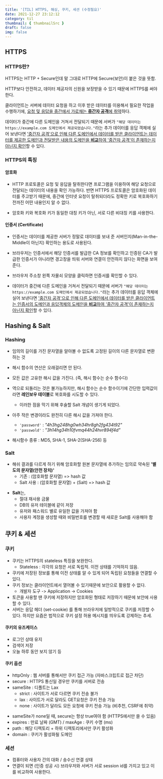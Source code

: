 ```yaml
---
title: '[TIL] HTTPS, 해싱, 쿠키, 세션 (수정필요)'
date: 2021-12-27 23:12:12
category: til
thumbnail: { thumbnailSrc }
draft: false
img: false
---
```


## HTTPS

### HTTPS란?

HTTPS는 HTTP + Secure인데 말 그대로 HTTP에 Secure(보안)이 붙은 것을 뜻함.

HTTP보다 안전하고, 데이터 제공자의 신원을 보장받을 수 있기 때문에 HTTPS를 써야 한다.

클라이언트는 서버에 데이터 요청을 하고 이후 받은 데이터를 이용해서 필요한 작업을 수행하기에, <u>요청 및 응답을 중간에서 가로채는 **중간자 공격**에 취약</u>하다.

데이터가 중간에 다른 도메인을 거쳐서 전달되기 때문에 서버가 `"해당 데이터는 https://example.com 도메인에서 제공되었습니다."`라는 추가 데이터를 응답 객체에 실어 보낸다면 <u>'중간자 공격'으로 인해 다른 도메인에서 데이터를 받은 클라이언트는 데이터를 제공한 도메인과 전달받은 내용의 도메인을 **비교**하여 '중간자 공격'이 존재하는지 아닌지 확인</u>할 수 있다.

### HTTPS의 특징

#### 암호화

- HTTP 프로토콜은 요청 및 응답을 탈취한다면 프로그램을 이용하여 해당 요청으로 전달되는 데이터의 내용을 확인 가능하다.
  반면 HTTPS 프로토콜은 암호화된 데이터를 주고받기 때문에, 중간에 인터넷 요청이 탈취되더라도 정확한 키로 복호화하기 전까진 어떤 내용인지 알 수 없다.

- 암호화 키와 복호화 키가 동일한 대칭 키가 아닌, 서로 다른 비대칭 키를 사용한다.

#### 인증서 (Certificate)

- 인증서는 데이터를 제공한 서버가 정말로 데이터를 보내 준 서버인지(Man-in-the-Middle이 아닌지) 확인하는 용도로 사용된다.

- 브라우저는 인증서에서 해당 인증서를 발급한 CA 정보를 확인하고 인증된 CA가 발급한 인증서가 아니라면 경고창을 띄워 서버와 연결이 안전하지 않다는 화면을 보여준다.

- 브라우저 주소창 왼쪽 자물쇠 모양을 클릭하면 인증서를 확인할 수 있다.

* 데이터가 중간에 다른 도메인을 거쳐서 전달되기 때문에 서버가 `"해당 데이터는 https://example.com 도메인에서 제공되었습니다."`라는 추가 데이터를 응답 객체에 실어 보낸다면 <u>'중간자 공격'으로 인해 다른 도메인에서 데이터를 받은 클라이언트는 인증서의 도메인과 응답객체의 도메인을 **비교**하여 '중간자 공격'이 존재하는지 아닌지 확인</u>할 수 있다.

## Hashing & Salt

### Hashing

- 임의의 길이를 가진 문자열을 알아볼 수 없도록 고정된 길이의 다른 문자열로 변환하는 것
- 해시 함수의 연산은 오래걸리면 안 된다.
- 모든 값은 고유한 해시 값을 가진다. (즉, 해시 함수는 순수 함수다)
- 역으로 되돌리는 것은 불가능하지만, 해시 함수는 순수 함수이기에 간단한 입력값이라면 **레인보우 테이블**로 복호화를 시도할 수 있다.
  - 이러한 점을 막기 위해 후술할 Salt 개념이 생기게 되었다.
- 아주 작은 변경이라도 완전히 다른 해시 값을 가져야 한다.

  - `'password'` : _"4h3hg248hg0wh34hr8gh2fg434t92"_
  - `'passwold'` : _"3h14hg34h10fvmq44h24hvr894f4d"_

- 해시함수 종류 : MD5, SHA-1, SHA-2(SHA-256) 등

### Salt

- 해쉬 결과를 다르게 하기 위해 암호화할 원본 문자열에 추가하는 임의로 약속된 **'별도의 문자열(안전 장치)'**
  - 기존 : (암호화할 문자열) => hash 값
  - Salt 사용 : (암호화할 문자열) + (Salt) => hash 값

* **Salt**는,
  - 절대 재사용 금물
  - DB의 유저 테이블에 같이 저장
  - 유저와 패스워드 별로 유일한 값을 가져야 함
  - 사용자 계정을 생성할 때와 비밀번호를 변경할 때 새로운 Salt를 사용해야 함

## 쿠키 & 세션

### 쿠키

- 쿠키는 HTTPS의 stateless 특징을 보완한다.
  - Stateless : 각각의 요청은 서로 독립적. 이전 상태를 기억하지 않음.
- 쿠키에 저장된 정보를 통해 이전 상태를 알 수 있게 되어 독립된 요청들을 연결할 수 있다.
- 쿠키 정보는 클라이언트에서 열어볼 수 있기때문에 보안으로 활용할 수 없다.
  - 개발자 도구 -> Application -> Cookies
- 토큰을 사용할 땐 쿠키에 저장하지만 암호화된 형태로 저장하기 때문에 보안에 사용할 수 있다.
- 서버는 응답 헤더 (set-cookie) 를 통해 브라우저에 일방적으로 쿠키를 저장할 수 있다. 하지만 요즘은 법적으로 쿠키 설정 허용 메시지를 띄우도록 강제하는 추세.

#### 쿠키의 유즈케이스

- 로그인 상태 유지
- 검색어 저장
- 오늘 하루 동안 보지 않기 등

#### 쿠키 옵션

- httpOnly : 웹 서버를 통해서만 쿠키 접근 가능 (자바스크립트로 접근 차단)
- secure : HTTPS 통신일 경우만 쿠키를 서버로 전송
- sameSite : 디폴트는 Lax
  - strict : 사이트가 서로 다르면 쿠키 전송 불가
  - lax : 사이트가 서로 달라도 GET요청은 쿠키 전송 가능
  - none : 사이트가 달라도 모든 요청에 쿠키 전송 가능 (비추천, CSRF에 취약)

* sameSite가 none일 때, secure는 항상 true여야 함 (HTTPS에서만 쓸 수 있음)
* expires : 만료 날짜 (GMT) / maxAge : 쿠키 수명 (ms)
* path : 해당 디렉토리 + 하위 디렉토리에서만 쿠키 활성화
* domain : 쿠키가 활성화될 도메인

### 세션

- 컴퓨터와 사용자 간의 대화 / 송수신 연결 상태
- 연결이 되면 (인증 성공 시) 브라우저와 서버가 서로 session id를 가지고 있고 이를 비교하여 사용한다.
